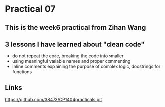 # Practical 07
## This is the week6 practical from Zihan Wang
## 3 lessons I have learned about "clean code"
- do not repeat the code, breaking the code into smaller
- using meaningful variable names and proper commenting
- inline comments explaining the purpose of complex logic, docstrings for functions
## Links
https://github.com/38473/CP1404practicals.git